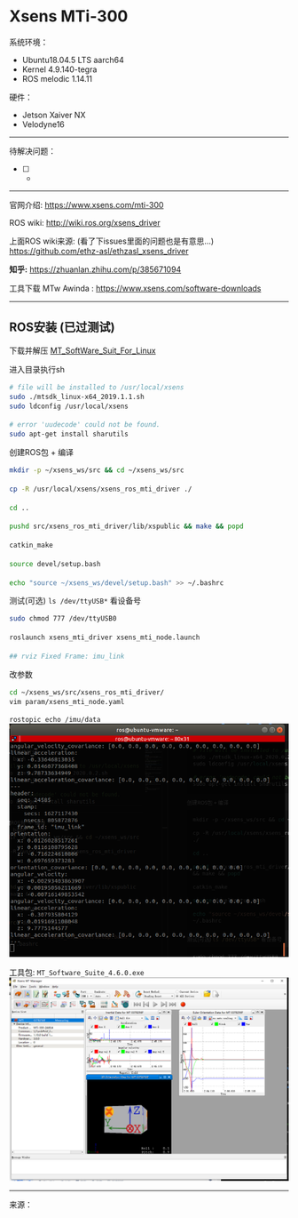 # Xsens MTi-300

系统环境： 
- Ubuntu18.04.5 LTS aarch64
- Kernel 4.9.140-tegra
- ROS melodic 1.14.11

硬件：
- Jetson Xaiver NX
- Velodyne16
----
待解决问题： 
- [ ]  -
----
官网介绍: 
https://www.xsens.com/mti-300

ROS wiki: 
http://wiki.ros.org/xsens_driver

上面ROS wiki来源: (看了下issues里面的问题也是有意思...)
https://github.com/ethz-asl/ethzasl_xsens_driver

**知乎:** https://zhuanlan.zhihu.com/p/385671094

工具下载 MTw Awinda : https://www.xsens.com/software-downloads

----
## ROS安装 (已过测试)
下载并解压
[MT_SoftWare_Suit_For_Linux](xsens/MT_Software_Suite_linux-x64_2019.1.1.tar.gz)

进入目录执行sh
``` bash
# file will be installed to /usr/local/xsens
sudo ./mtsdk_linux-x64_2019.1.1.sh 
sudo ldconfig /usr/local/xsens

# error 'uudecode' could not be found.
sudo apt-get install sharutils
```

创建ROS包 + 编译
``` bash
mkdir -p ~/xsens_ws/src && cd ~/xsens_ws/src

cp -R /usr/local/xsens/xsens_ros_mti_driver ./

cd ..

pushd src/xsens_ros_mti_driver/lib/xspublic && make && popd

catkin_make

source devel/setup.bash

echo "source ~/xsens_ws/devel/setup.bash" >> ~/.bashrc
```

测试(可选) `ls /dev/ttyUSB*` 看设备号
``` bash
sudo chmod 777 /dev/ttyUSB0

roslaunch xsens_mti_driver xsens_mti_node.launch

## rviz Fixed Frame: imu_link
```

改参数
``` bash
cd ~/xsens_ws/src/xsens_ros_mti_driver/
vim param/xsens_mti_node.yaml
``` 

`rostopic echo /imu/data`
![IMG](../pictures/mti-300-imu.png)

工具包: `MT_Software_Suite_4.6.0.exe`
![IMG](../pictures/mti-300-Manager.png)

----
来源：


